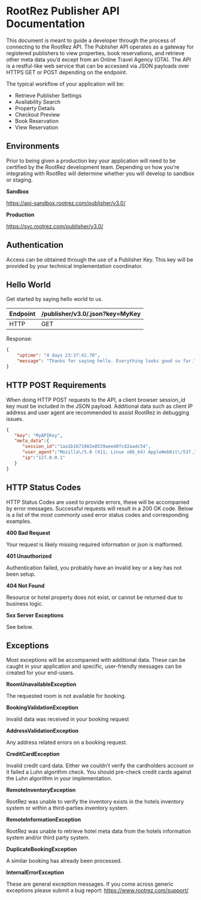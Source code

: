 # RootRez Publisher API Documentation

This document is meant to guide a developer through the process of connecting to the RootRez API. 
The Publisher API operates as a gateway for registered publishers to view properties, book 
reservations, and retrieve other meta data you’d except from an Online Travel Agency (OTA). 
The API is a restful-like web service that can be accessed via JSON payloads over HTTPS GET or
 POST depending on the endpoint.

The typical workflow of your application will be:

- Retrieve Publisher Settings
- Availability Search
- Property Details
- Checkout Preview
- Book Reservation
- View Reservation

## Environments

Prior to being given a production key your application will need to be certified by the 
RootRez development team. Depending on how you’re integrating with RootRez will determine 
whether you will develop to sandbox or staging.

**Sandbox** 

https://api-sandbox.rootrez.com/publisher/v3.0/

**Production** 

https://svc.rootrez.com/publisher/v3.0/

## Authentication

Access can be obtained through the use of a Publisher Key. This key will be provided by 
your technical implementation coordinator.


## Hello World 

Get started by saying hello world to us.

|  Endpoint | /publisher/v3.0/.json?key=MyKey |
| ------------- | ------------- |
| HTTP  | GET  |


Response:

```json
{
    "uptime": "4 days 23:37:42.78",
    "message": "Thanks for saying hello. Everything looks good so far."
}
```

## HTTP POST Requirements

When doing HTTP POST requests to the API, a client browser session_id key must be included in the 
JSON payload. Additional data such as client IP address and user agent are recommended to assist 
RootRez in debugging issues.

```json
{
   "key": "MyAPIKey",
   "meta_data":{
      "session_id":"1aa1b1671982e8539aeed0fcd2aadc54",
      "user_agent":"Mozilla\/5.0 (X11; Linux x86_64) AppleWebKit\/537.36 (KHTML, like Gecko) Chrome\/63.0.3239.132 Safari\/537.36",
      "ip":"127.0.0.1"
   }
}
```

## HTTP Status Codes

HTTP Status Codes are used to provide errors, these will be accompanied by error messages. 
Successful requests will result in a 200 OK code. Below is a list of the most commonly used 
error status codes and corresponding examples.

**400 Bad Request**

Your request is likely missing required information or json is malformed.

**401 Unauthorized**

Authentication failed, you probably have an invalid key or a key has not been setup.

**404 Not Found**

Resource or hotel property does not exist, or cannot be returned due to business logic.

**5xx Server Exceptions**

See below.

## Exceptions

Most exceptions will be accompanied with additional data. These can be caught in your application and specific, 
user-friendly messages can be created for your end-users.

**RoomUnavailableException**

The requested room is not available for booking.

**BookingValidationException**

Invalid data was received in your booking request

**AddressValidationException**

Any address related errors on a booking request.

**CreditCardException**

Invalid credit card data. Either we couldn’t verify the cardholders account or it failed a 
Luhn algorithm check. You should pre-check credit cards against the Luhn algorithm in your 
implementation.

**RemoteInventoryException**

RootRez was unable to verify the inventory exists in the hotels inventory system or within a 
third-parties inventory system.

**RemoteInformationException**

RootRez was unable to retrieve hotel meta data from the hotels information system and/or 
third party system.

**DuplicateBookingException**

A similar booking has already been processed.

**InternalErrorException**

These are general exception messages. If you come across generic exceptions please 
submit a bug report: https://www.rootrez.com/support/